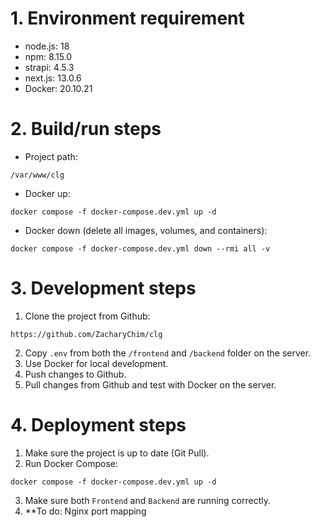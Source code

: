 # 1. Environment requirement

- node.js: 18
- npm: 8.15.0
- strapi: 4.5.3
- next.js: 13.0.6
- Docker: 20.10.21

# 2. Build/run steps

- Project path:

```
/var/www/clg
```

- Docker up:

```
docker compose -f docker-compose.dev.yml up -d
```

- Docker down (delete all images, volumes, and containers):

```
docker compose -f docker-compose.dev.yml down --rmi all -v
```

# 3. Development steps

1. Clone the project from Github:

```
https://github.com/ZacharyChim/clg
```

2. Copy `.env` from both the `/frontend` and `/backend` folder on the server.
3. Use Docker for local development.
4. Push changes to Github.
5. Pull changes from Github and test with Docker on the server.

# 4. Deployment steps

1. Make sure the project is up to date (Git Pull).
2. Run Docker Compose:

```
docker compose -f docker-compose.dev.yml up -d
```

3. Make sure both `Frontend` and `Backend` are running correctly.
4. \*\*To do: Nginx port mapping
